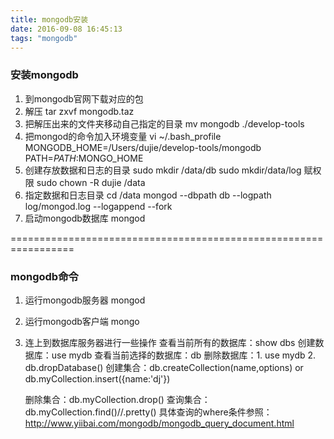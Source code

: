 ```yaml
---
title: mongodb安装
date: 2016-09-08 16:45:13
tags: "mongodb"
---
```

### 安装mongodb
1. 到mongodb官网下载对应的包
2. 解压 tar zxvf mongodb.taz
3. 把解压出来的文件夹移动自己指定的目录
	mv mongodb ./develop-tools
4. 把mongod的命令加入环境变量
	vi ~/.bash_profile
	MONGODB_HOME=/Users/dujie/develop-tools/mongodb
	PATH=$PATH:$MONGO_HOME
5. 创建存放数据和日志的目录
	sudo mkdir /data/db
	sudo mkdir/data/log
	赋权限
	sudo chown -R dujie /data
6. 指定数据和日志目录
	cd /data
	mongod --dbpath db --logpath log/mongod.log --logappend --fork
7. 启动mongodb数据库
	mongod



=================================================================
### mongodb命令


1. 运行mongodb服务器
	mongod
2. 运行mongodb客户端
	mongo
3. 连上到数据库服务器进行一些操作
	查看当前所有的数据库：show dbs
	创建数据库：use mydb
	查看当前选择的数据库：db
	删除数据库：1. use mydb 2. db.dropDatabase()
	创建集合：db.createCollection(name,options)
		or  db.myCollection.insert({name:'dj'}) 

	删除集合：db.myCollection.drop()
	查询集合：db.myCollection.find()//.pretty()
		具体查询的where条件参照：http://www.yiibai.com/mongodb/mongodb_query_document.html
